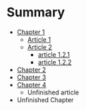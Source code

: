 # Summary

* [Chapter 1](chapter-1/README.md)
    * [Article 1](chapter-1/ARTICLE1.md)
    * [Article 2](chapter-1/ARTICLE2.md)
        * [article 1.2.1](\chapter-1\ARTICLE-1-2-1.md)
        * [article 1.2.2](/chapter-1/ARTICLE-1-2-2.md)
* [Chapter 2](chapter-2/README.md)
* [Chapter 3](chapter-3/README.md)
* [Chapter 4](chapter-4/README.md)
    * Unfinished article
* Unfinished Chapter
